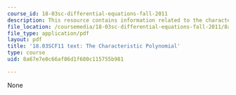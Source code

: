 ```yaml
---
course_id: 18-03sc-differential-equations-fall-2011
description: This resource contains information related to the characteristic polynomial.
file_location: /coursemedia/18-03sc-differential-equations-fall-2011/8a67e7e0c66af86d1f680c115755b981_MIT18_03SCF11_s12_2btext.pdf
file_type: application/pdf
layout: pdf
title: '18.03SCF11 text: The Characteristic Polynomial'
type: course
uid: 8a67e7e0c66af86d1f680c115755b981

---
```

None